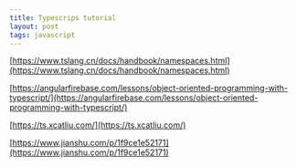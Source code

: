 ```yaml
---
title: Typescrips tutorial
layout: post
tags: javascript
---
```


[https://www.tslang.cn/docs/handbook/namespaces.html](https://www.tslang.cn/docs/handbook/namespaces.html)

[https://angularfirebase.com/lessons/object-oriented-programming-with-typescript/](https://angularfirebase.com/lessons/object-oriented-programming-with-typescript/)

[https://ts.xcatliu.com/](https://ts.xcatliu.com/)

[https://www.jianshu.com/p/1f9ce1e52171](https://www.jianshu.com/p/1f9ce1e52171)